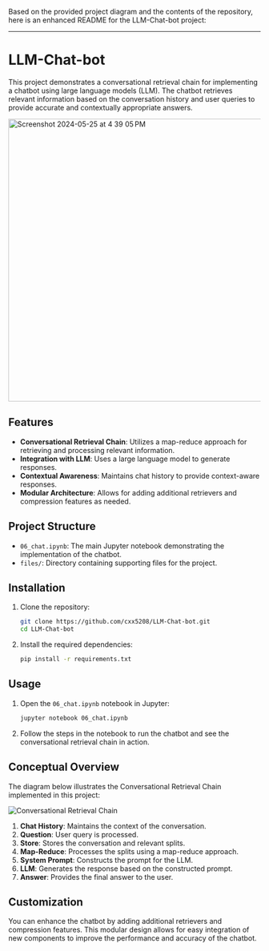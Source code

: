 Based on the provided project diagram and the contents of the repository, here is an enhanced README for the LLM-Chat-bot project:

---

# LLM-Chat-bot

This project demonstrates a conversational retrieval chain for implementing a chatbot using large language models (LLM). The chatbot retrieves relevant information based on the conversation history and user queries to provide accurate and contextually appropriate answers.

<img width="565" alt="Screenshot 2024-05-25 at 4 39 05 PM" src="https://github.com/cxx5208/LLM-Chat-bot/assets/76988460/dcebb37a-0e4f-4ce1-9636-ac13e2d99e27">

## Features

- **Conversational Retrieval Chain**: Utilizes a map-reduce approach for retrieving and processing relevant information.
- **Integration with LLM**: Uses a large language model to generate responses.
- **Contextual Awareness**: Maintains chat history to provide context-aware responses.
- **Modular Architecture**: Allows for adding additional retrievers and compression features as needed.

## Project Structure

- `06_chat.ipynb`: The main Jupyter notebook demonstrating the implementation of the chatbot.
- `files/`: Directory containing supporting files for the project.

## Installation

1. Clone the repository:

    ```bash
    git clone https://github.com/cxx5208/LLM-Chat-bot.git
    cd LLM-Chat-bot
    ```

2. Install the required dependencies:

    ```bash
    pip install -r requirements.txt
    ```

## Usage

1. Open the `06_chat.ipynb` notebook in Jupyter:

    ```bash
    jupyter notebook 06_chat.ipynb
    ```

2. Follow the steps in the notebook to run the chatbot and see the conversational retrieval chain in action.

## Conceptual Overview

The diagram below illustrates the Conversational Retrieval Chain implemented in this project:

![Conversational Retrieval Chain](./path_to_image/ConversationalRetrievalChain.png)

1. **Chat History**: Maintains the context of the conversation.
2. **Question**: User query is processed.
3. **Store**: Stores the conversation and relevant splits.
4. **Map-Reduce**: Processes the splits using a map-reduce approach.
5. **System Prompt**: Constructs the prompt for the LLM.
6. **LLM**: Generates the response based on the constructed prompt.
7. **Answer**: Provides the final answer to the user.

## Customization

You can enhance the chatbot by adding additional retrievers and compression features. This modular design allows for easy integration of new components to improve the performance and accuracy of the chatbot.



